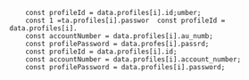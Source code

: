         const profileId = data.profiles[i].id;umber;
        const 1 =ta.profiles[i].passwor  const profileId = data.profiles[i].
        const accountNumber = data.profiles[i].au_numb;
        const profilePassword = data.profes[i].passrd;
        const profileId = data.profiles[i].id;
        const accountNumber = data.profiles[i].account_number;
        const profilePassword = data.profiles[i].password; 
